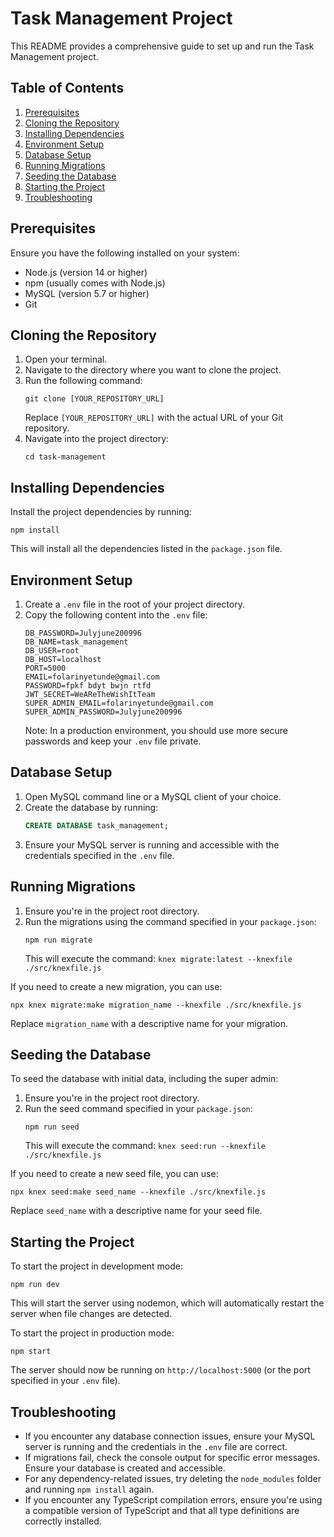 # Task Management Project

This README provides a comprehensive guide to set up and run the Task Management project.

## Table of Contents
1. [Prerequisites](#prerequisites)
2. [Cloning the Repository](#cloning-the-repository)
3. [Installing Dependencies](#installing-dependencies)
4. [Environment Setup](#environment-setup)
5. [Database Setup](#database-setup)
6. [Running Migrations](#running-migrations)
7. [Seeding the Database](#seeding-the-database)
8. [Starting the Project](#starting-the-project)
9. [Troubleshooting](#troubleshooting)

## Prerequisites

Ensure you have the following installed on your system:
- Node.js (version 14 or higher)
- npm (usually comes with Node.js)
- MySQL (version 5.7 or higher)
- Git

## Cloning the Repository

1. Open your terminal.
2. Navigate to the directory where you want to clone the project.
3. Run the following command:
   ```
   git clone [YOUR_REPOSITORY_URL]
   ```
   Replace `[YOUR_REPOSITORY_URL]` with the actual URL of your Git repository.
4. Navigate into the project directory:
   ```
   cd task-management
   ```

## Installing Dependencies

Install the project dependencies by running:
```
npm install
```

This will install all the dependencies listed in the `package.json` file.

## Environment Setup

1. Create a `.env` file in the root of your project directory.
2. Copy the following content into the `.env` file:
   ```
   DB_PASSWORD=Julyjune200996
   DB_NAME=task_management
   DB_USER=root
   DB_HOST=localhost
   PORT=5000
   EMAIL=folarinyetunde@gmail.com
   PASSWORD=fpkf bdyt bwjn rtfd
   JWT_SECRET=WeAReTheWishItTeam
   SUPER_ADMIN_EMAIL=folarinyetunde@gmail.com
   SUPER_ADMIN_PASSWORD=Julyjune200996
   ```
   Note: In a production environment, you should use more secure passwords and keep your `.env` file private.

## Database Setup

1. Open MySQL command line or a MySQL client of your choice.
2. Create the database by running:
   ```sql
   CREATE DATABASE task_management;
   ```
3. Ensure your MySQL server is running and accessible with the credentials specified in the `.env` file.

## Running Migrations

1. Ensure you're in the project root directory.
2. Run the migrations using the command specified in your `package.json`:
   ```
   npm run migrate
   ```
   This will execute the command: `knex migrate:latest --knexfile ./src/knexfile.js`

If you need to create a new migration, you can use:
```
npx knex migrate:make migration_name --knexfile ./src/knexfile.js
```
Replace `migration_name` with a descriptive name for your migration.

## Seeding the Database

To seed the database with initial data, including the super admin:

1. Ensure you're in the project root directory.
2. Run the seed command specified in your `package.json`:
   ```
   npm run seed
   ```
   This will execute the command: `knex seed:run --knexfile ./src/knexfile.js`

If you need to create a new seed file, you can use:
```
npx knex seed:make seed_name --knexfile ./src/knexfile.js
```
Replace `seed_name` with a descriptive name for your seed file.

## Starting the Project

To start the project in development mode:
```
npm run dev
```
This will start the server using nodemon, which will automatically restart the server when file changes are detected.

To start the project in production mode:
```
npm start
```

The server should now be running on `http://localhost:5000` (or the port specified in your `.env` file).

## Troubleshooting

- If you encounter any database connection issues, ensure your MySQL server is running and the credentials in the `.env` file are correct.
- If migrations fail, check the console output for specific error messages. Ensure your database is created and accessible.
- For any dependency-related issues, try deleting the `node_modules` folder and running `npm install` again.
- If you encounter any TypeScript compilation errors, ensure you're using a compatible version of TypeScript and that all type definitions are correctly installed.

